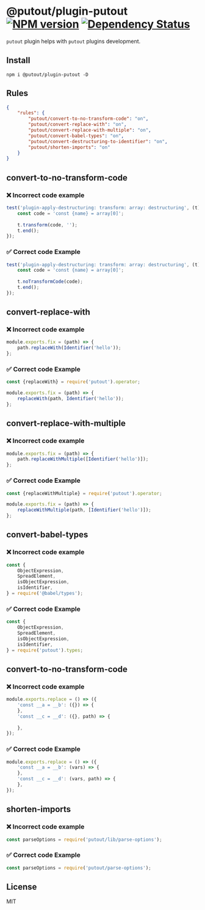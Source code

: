 # @putout/plugin-putout [![NPM version][NPMIMGURL]][NPMURL] [![Dependency Status][DependencyStatusIMGURL]][DependencyStatusURL]

[NPMIMGURL]: https://img.shields.io/npm/v/@putout/plugin-putout.svg?style=flat&longCache=true
[NPMURL]: https://npmjs.org/package/@putout/plugin-putout"npm"
[DependencyStatusURL]: https://david-dm.org/coderaiser/putout?path=packages/plugin-putout
[DependencyStatusIMGURL]: https://david-dm.org/coderaiser/putout.svg?path=packages/plugin-putout

`putout` plugin helps with `putout` plugins development.

## Install

```
npm i @putout/plugin-putout -D
```

## Rules

```json
{
    "rules": {
        "putout/convert-to-no-transform-code": "on",
        "putout/convert-replace-with": "on",
        "putout/convert-replace-with-multiple": "on",
        "putout/convert-babel-types": "on",
        "putout/convert-destructuring-to-identifier": "on",
        "putout/shorten-imports": "on"
    }
}
```

## convert-to-no-transform-code

### ❌ Incorrect code example

```js
test('plugin-apply-destructuring: transform: array: destructuring', (t) => {
    const code = 'const {name} = array[0]';
    
    t.transform(code, '');
    t.end();
});
```

### ✅ Correct code Example

```js
test('plugin-apply-destructuring: transform: array: destructuring', (t) => {
    const code = 'const {name} = array[0]';
    
    t.noTransformCode(code);
    t.end();
});
```

## convert-replace-with

### ❌ Incorrect code example

```js
module.exports.fix = (path) => {
    path.replaceWith(Identifier('hello'));
};
```

### ✅ Correct code Example

```js
const {replaceWith} = require('putout').operator;

module.exports.fix = (path) => {
    replaceWith(path, Identifier('hello'));
};
```

## convert-replace-with-multiple

### ❌ Incorrect code example

```js
module.exports.fix = (path) => {
    path.replaceWithMultiple([Identifier('hello')]);
};
```

### ✅ Correct code Example

```js
const {replaceWithMultiple} = require('putout').operator;

module.exports.fix = (path) => {
    replaceWithMultiple(path, [Identifier('hello')]);
};
```

## convert-babel-types

### ❌ Incorrect code example

```js
const {
    ObjectExpression,
    SpreadElement,
    isObjectExpression,
    isIdentifier,
} = require('@babel/types');
```

### ✅ Correct code Example

```js
const {
    ObjectExpression,
    SpreadElement,
    isObjectExpression,
    isIdentifier,
} = require('putout').types;
```

## convert-to-no-transform-code

### ❌ Incorrect code example

```js
module.exports.replace = () => ({
    'const __a = __b': ({}) => {
    },
    'const __c = __d': ({}, path) => {
    
    },
});
```

### ✅ Correct code Example

```js
module.exports.replace = () => ({
    'const __a = __b': (vars) => {
    },
    'const __c = __d': (vars, path) => {
    },
});
```

## shorten-imports

### ❌ Incorrect code example

```js
const parseOptions = require('putout/lib/parse-options');
```

### ✅ Correct code Example

```js
const parseOptions = require('putout/parse-options');
```

## License

MIT
